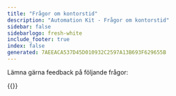 ```yaml
---
title: "Frågor om kontorstid"
description: "Automation Kit - Frågor om kontorstid"
sidebar: false
sidebarlogo: fresh-white
include_footer: true
index: false
generated: 7AEEACA537D45D010932C2597A13B693F629655B
---
```


Lämna gärna feedback på följande frågor:

{{<questions showNavigationButtons="false" locale="sv">}}
